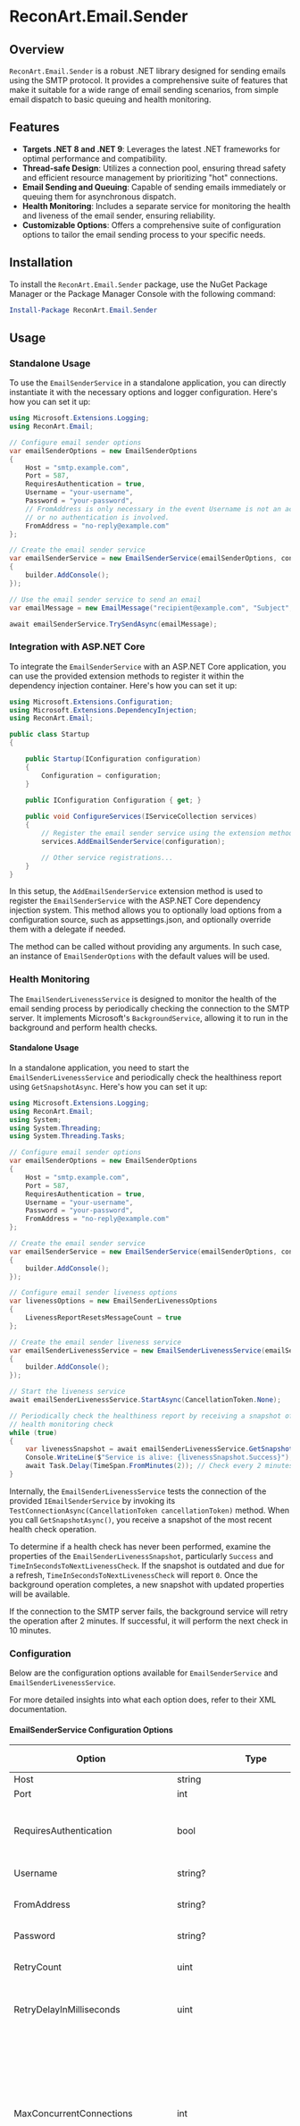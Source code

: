 ﻿# ReconArt.Email.Sender

## Overview

`ReconArt.Email.Sender` is a robust .NET library designed for sending emails using the SMTP protocol. It provides a comprehensive suite of features that make it suitable for a wide range of email sending scenarios, from simple email dispatch to basic queuing and health monitoring.

## Features

- **Targets .NET 8 and .NET 9**: Leverages the latest .NET frameworks for optimal performance and compatibility.
- **Thread-safe Design**: Utilizes a connection pool, ensuring thread safety and efficient resource management by prioritizing "hot" connections.
- **Email Sending and Queuing**: Capable of sending emails immediately or queuing them for asynchronous dispatch.
- **Health Monitoring**: Includes a separate service for monitoring the health and liveness of the email sender, ensuring reliability.
- **Customizable Options**: Offers a comprehensive suite of configuration options to tailor the email sending process to your specific needs.

## Installation

To install the `ReconArt.Email.Sender` package, use the NuGet Package Manager or the Package Manager Console with the following command:

```powershell
Install-Package ReconArt.Email.Sender
```

## Usage

### Standalone Usage

To use the `EmailSenderService` in a standalone application, you can directly instantiate it with the necessary options and logger configuration. Here's how you can set it up:

```csharp
using Microsoft.Extensions.Logging;
using ReconArt.Email;

// Configure email sender options
var emailSenderOptions = new EmailSenderOptions
{
    Host = "smtp.example.com",
    Port = 587,
    RequiresAuthentication = true,
    Username = "your-username",
    Password = "your-password",
    // FromAddress is only necessary in the event Username is not an actual email address,
    // or no authentication is involved.
    FromAddress = "no-reply@example.com" 
};

// Create the email sender service
var emailSenderService = new EmailSenderService(emailSenderOptions, configureLogger: builder =>
{
    builder.AddConsole();
});

// Use the email sender service to send an email
var emailMessage = new EmailMessage("recipient@example.com", "Subject", "Body");

await emailSenderService.TrySendAsync(emailMessage);
```

### Integration with ASP.NET Core

To integrate the `EmailSenderService` with an ASP.NET Core application, you can use the provided extension methods to register it within the dependency injection container. Here's how you can set it up:

```csharp
using Microsoft.Extensions.Configuration;
using Microsoft.Extensions.DependencyInjection;
using ReconArt.Email;

public class Startup
{

	public Startup(IConfiguration configuration)
	{
		Configuration = configuration;
	}

	public IConfiguration Configuration { get; }
		
    public void ConfigureServices(IServiceCollection services)
    {
        // Register the email sender service using the extension method
        services.AddEmailSenderService(configuration);

        // Other service registrations...
    }
}
```

In this setup, the `AddEmailSenderService` extension method is used to register the `EmailSenderService` with the ASP.NET Core dependency injection system. This method allows you to optionally load options from a configuration source, such as appsettings.json, and optionally override them with a delegate if needed.

The method can be called without providing any arguments. In such case, an instance of `EmailSenderOptions` with the default values will be used.

### Health Monitoring

The `EmailSenderLivenessService` is designed to monitor the health of the email sending process by periodically checking the connection to the SMTP server. It implements Microsoft's `BackgroundService`, allowing it to run in the background and perform health checks.

#### Standalone Usage

In a standalone application, you need to start the `EmailSenderLivenessService` and periodically check the healthiness report using `GetSnapshotAsync`. Here's how you can set it up:

```csharp
using Microsoft.Extensions.Logging;
using ReconArt.Email;
using System;
using System.Threading;
using System.Threading.Tasks;

// Configure email sender options
var emailSenderOptions = new EmailSenderOptions
{
    Host = "smtp.example.com",
    Port = 587,
    RequiresAuthentication = true,
    Username = "your-username",
    Password = "your-password",
    FromAddress = "no-reply@example.com"
};

// Create the email sender service
var emailSenderService = new EmailSenderService(emailSenderOptions, configureLogger: builder =>
{
    builder.AddConsole();
});

// Configure email sender liveness options
var livenessOptions = new EmailSenderLivenessOptions
{
    LivenessReportResetsMessageCount = true
};

// Create the email sender liveness service
var emailSenderLivenessService = new EmailSenderLivenessService(emailSenderService, livenessOptions, configureLogger: builder =>
{
    builder.AddConsole();
});

// Start the liveness service
await emailSenderLivenessService.StartAsync(CancellationToken.None);

// Periodically check the healthiness report by receiving a snapshot of the last
// health monitoring check
while (true)
{
    var livenessSnapshot = await emailSenderLivenessService.GetSnapshotAsync();
    Console.WriteLine($"Service is alive: {livenessSnapshot.Success}");
    await Task.Delay(TimeSpan.FromMinutes(2)); // Check every 2 minutes
}
```

Internally, the `EmailSenderLivenessService` tests the connection of the provided `IEmailSenderService` by invoking its `TestConnectionAsync(CancellationToken cancellationToken)` method. When you call `GetSnapshotAsync()`, you receive a snapshot of the most recent health check operation.

To determine if a health check has never been performed, examine the properties of the `EmailSenderLivenessSnapshot`, particularly `Success` and `TimeInSecondsToNextLivenessCheck`. If the snapshot is outdated and due for a refresh, `TimeInSecondsToNextLivenessCheck` will report `0`. Once the background operation completes, a new snapshot with updated properties will be available.

If the connection to the SMTP server fails, the background service will retry the operation after 2 minutes. If successful, it will perform the next check in 10 minutes.

### Configuration

Below are the configuration options available for `EmailSenderService` and `EmailSenderLivenessService`.

For more detailed insights into what each option does, refer to their XML documentation.

#### EmailSenderService Configuration Options

| Option                          | Type                              | Description                                                                                                                                                                                                                      | Default Value |
|---------------------------------|-----------------------------------|----------------------------------------------------------------------------------------------------------------------------------------------------------------------------------------------------------------------------------|---------------|
| Host                            | string                            | Host of the mail server.                                                                                                                                                                                                         | (Required)    |
| Port                            | int                               | Port of the mail server.                                                                                                                                                                                                         | (Required)    |
| RequiresAuthentication          | bool                              | Set to `true` when authentication is required when connecting to the server. Uses `Username` and `Password` for authentication.                                                                                                   | true          |
| Username                        | string?                           | Username to authenticate as for the mail server.                                                                                                                                                                                 | null          |
| FromAddress                     | string?                           | Email address to send emails from. If `null`, `Username` will be used instead.                                                                                                                                                   | null          |
| Password                        | string?                           | Password to authenticate as for the mail server.                                                                                                                                                                                 | null          |
| RetryCount                      | uint                              | Number of times to retry sending an email before giving up.                                                                                                                                                                      | 3             |
| RetryDelayInMilliseconds        | uint                              | Approximate wait time before retrying to send an email. Uses a jitter formula for delay calculation.                                                                                                                             | 2000          |
| MaxConcurrentConnections        | int                               | Maximum number of concurrent SMTP connections to maintain in the pool. Determines the maximum amount of simultaneous connections to the mail server that will be maintained for processing outgoing messages. Higher values can improve throughput under heavy load but may consume more resources and may be limited by the mail server. | 3             |
| ServerCertificateValidationCallback | RemoteCertificateValidationCallback? | Callback to validate the server certificate. If no value is specified, the default validation will be used.                                                                                                               | null          |
| TreatEmptyRecipientsAsSuccess   | bool                              | Set to `true` to treat emails with no recipients as successfully sent.                                                                                                                                                           | false         |
| EnableTempMailRouting           | bool                              | Allows using `some_email+N@somedomain.com` for routing to `some_email@somedomain.com`. Useful for testing.                                                                                                                       | false         |
| Whitelist                       | string[]                          | Collection of email addresses allowed to receive emails. If empty, no filtering is applied.                                                                                                                                      | []            |
| AllowUnquotedCommasInAddresses  | bool                              | Set to `true` to allow unquoted commas in email addresses.                                                                                                                                                                       | true          |
| AllowAddressesWithoutDomain     | bool                              | Set to `true` to allow parsing addresses without a domain.                                                                                                                                                                       | true          |
| UseStrictAddressParser          | bool                              | Set to `true` to use a stricter RFC-822 address parser.                                                                                                                                                                          | false         |
| SignalFailureOnInvalidParameters| bool                              | Set to `true` to signal a failure when invalid parameters are detected.                                                                                                                                                          | false         |
| VerifyInlineAttachments         | bool                              | Set to `true` to verify inline attachments exist in the email body.                                                                                                                                                              | true          |
| OnEmailSendingFailure           | Func<IEmailMessage, EmailFailureReason, ValueTask>? | Called when there's a failure sending an email to the SMTP server.                                                                                                                                             | null          |                                                                                                                                                           | null          |


`OnEmailSendingFailure` will not be invoked if cancellation is requested. Additionally, unless `SignalFailureOnInvalidParameters` is set to `true`, it will not be called for failures during the construction of the MIME message. These failures can be inspected through the return values of `IEmailSenderService.TrySendAsync` and `IEmailSenderService.TryScheduleAsync`.

#### EmailSenderLivenessService Configuration Options

| Option                               | Type    | Description                                                                                                           | Default Value |
|--------------------------------------|---------|-----------------------------------------------------------------------------------------------------------------------|---------------|
| LivenessReportResetsMessageCount     | bool    | Set to `true` to reset the count of unsuccessfully sent email messages when a liveness check is performed.             | true          |

### ASP.NET Identity Support

There's a separate package `ReconArt.Email.Sender.Identity` which allows integrating the `IEmailSenderService` with ASP.NET Identity's infrastructure.

You can read more about it [here](https://github.com/ReconArt/email-sdk/tree/main/src/EmailSender/Email.Sender.Identity).


## Contributing

If you'd like to contribute to the project, please reach out to the [ReconArt/email-sdk](https://github.com/orgs/ReconArt/teams/email-sdk) team.

## Support

If you encounter any issues or require assistance, please file an issue in the [GitHub Issues](https://github.com/ReconArt/email-sdk/issues) section of the repository.

## Authors and Acknowledgments

Developed by [ReconArt, Inc.](https://reconart.com/). 

Special thanks to the contributors of the [MailKit](https://github.com/jstedfast/MailKit) and [MimeKit](https://github.com/jstedfast/MimeKit) libraries for providing the underlying implementations for communicating and interacting with an SMTP server.